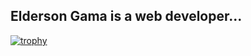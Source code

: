 ## Elderson Gama is a web developer...

[![trophy](https://github-profile-trophy.vercel.app/?username=eldersoon&&theme=dracula)](https://github.com/ryo-ma/github-profile-trophy)
